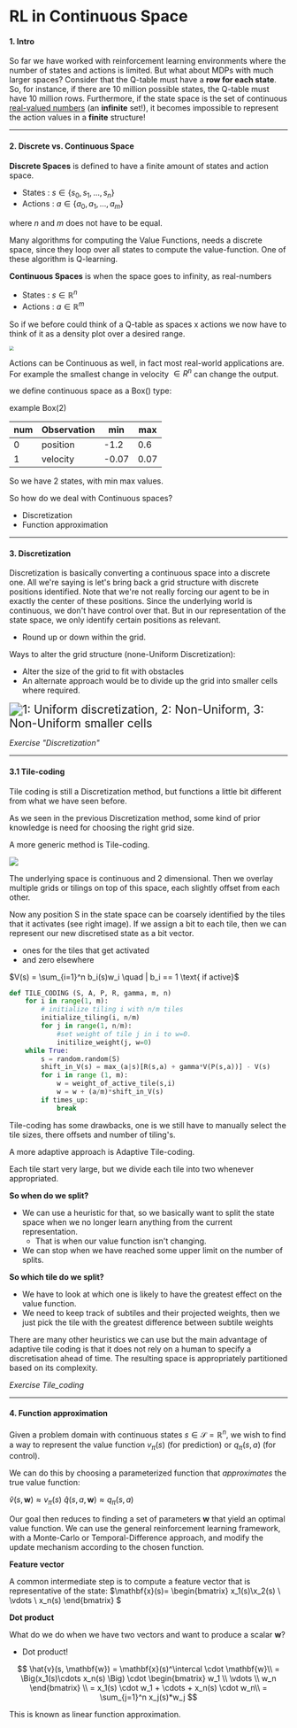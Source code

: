 # RL in Continuous Space

#### 1. Intro

So far we have worked with reinforcement learning environments where the number of states and actions is limited. But what about MDPs with much larger spaces?  Consider that the Q-table must have a **row for each state**. So, for instance, if there are 10 million possible states, the Q-table
must have 10 million rows.  Furthermore, if the state space is the set of continuous [real-valued numbers](https://en.wikipedia.org/wiki/Real_number) (an **infinite** set!), it becomes impossible to represent the action values in a **finite** structure! 

____

#### 2. Discrete vs. Continuous Space

**Discrete Spaces** is defined to have a finite amount of states and action space.

* States : $s\in \{s_0,s_1,\dots,s_n\}$
* Actions : $a\in \{a_0,a_1,\dots,a_m\}$

where $n$ and $m$ does not have to be equal.

Many algorithms for computing the Value Functions, needs a discrete space, since they loop over all states to compute the value-function. One of these algorithm is Q-learning.

**Continuous Spaces** is when the space goes to infinity, as real-numbers

- States : $s\in \mathbb{R}^n$
- Actions : $a\in \mathbb{R}^m$

So if we before could think of a Q-table as spaces x actions we now have to think of it as a density plot over a desired range.

<img src="D:\dev\learning\DRL-project\DRL-course\notes\images\Continuous_space.jpg" style="zoom: 50%;" />

Actions can be Continuous as well, in fact most real-world applications are.
For example the smallest change in velocity $\in R^n$ can change the output.

we define continuous space as a Box() type:

example Box(2)

| num  | Observation | min   | max  |
| ---- | ----------- | ----- | ---- |
| 0    | position    | -1.2  | 0.6  |
| 1    | velocity    | -0.07 | 0.07 |

So we have 2 states, with min max values.



So how do we deal with Continuous spaces?

* Discretization
* Function approximation

____

#### 3. Discretization

Discretization is basically converting a continuous space into a discrete one. All we're saying is let's bring back a grid structure with discrete positions identified. Note that we're not really forcing our agent to be in exactly the center of these positions. Since the underlying world is continuous, we don't have control over that. But in our representation of the state space, we only identify certain positions as relevant.

* Round up or down within the grid.

Ways to alter the grid structure (none-Uniform Discretization):

* Alter the size of the grid to fit with obstacles
*  An alternate approach would be to divide up the grid into smaller cells where required.

<img src="D:\dev\learning\DRL-project\DRL-course\notes\images\discretization.jpg" alt="1: Uniform discretization, 2: Non-Uniform, 3: Non-Uniform smaller cells" style="zoom:150%;" />

*Exercise "Discretization"*

____

#### 3.1 Tile-coding

Tile coding is still a Discretization method, but functions a little bit different from what we have seen before. 

As we seen in the previous Discretization method, some kind of prior knowledge is need for choosing the right grid size. 

A more generic method is Tile-coding.

![](D:\dev\learning\DRL-project\DRL-course\notes\images\tile_coding.png)

The underlying space is continuous and 2 dimensional. Then we overlay multiple grids or tilings on top of this space, each slightly offset from each other. 

Now any position S in the state space can be coarsely identified by the tiles that it activates (see right image). If we assign a bit to each tile, then we can represent our new discretised state as a bit vector.

* ones for the tiles that get activated
* and zero elsewhere

$V(s) = \sum_{i=1}^n b_i(s)w_i \quad | b_i == 1 \text{  if active}$

~~~~python
def TILE_CODING (S, A, P, R, gamma, m, n)
	for i in range(1, m):
		# initialize tiling i with n/m tiles
		initialize_tiling(i, n/m)
		for j in range(1, n/m):
			#set weight of tile j in i to w=0.
			initilize_weight(j, w=0)
	while True:
        s = random.random(S)
        shift_in_V(s) = max_(a|s)[R(s,a) + gamma*V(P(s,a))] - V(s)
        for i in range (1, m):
            w = weight_of_active_tile(s,i)
            w = w + (a/m)*shift_in_V(s)
        if times_up:
			break
~~~~



Tile-coding has some drawbacks, one is we still have to manually select the tile sizes, there offsets and number of tiling's.

A more adaptive approach is Adaptive Tile-coding.

Each tile start very large, but we divide each tile into two whenever appropriated. 

**So when do we split?**

* We can use a heuristic for that, so we basically want to split the state space when we no longer learn anything from the current representation.
  * That is when our value function isn't changing.
* We can stop when we have reached some upper limit on the number of splits.

**So which tile do we split?**

* We have to look at which one is likely to have the greatest effect on the value function.
* We need to keep track of subtiles and their projected weights, then we just pick the tile with the greatest difference between subtile weights



There are many other heuristics we can use but the main advantage of adaptive tile coding is that it does not rely on a human to specify a discretisation ahead of time.
The resulting space is appropriately partitioned based on its complexity.

*Exercise Tile_coding*

____

#### 4. Function approximation

Given a problem domain with continuous states $s \in \mathcal{S} = {\mathbb{R}^{n}}$, we wish to find a way to represent the value function $v_{\pi}(s)$ (for prediction) or $q_{\pi}(s, a)$ (for control).

We can do this by choosing a parameterized function that *approximates* the true value function:

$\hat{v}(s, \mathbf{w}) \approx v_{\pi}(s)$
 $\hat{q}(s, a, \mathbf{w}) \approx q_{\pi}(s, a)$

Our goal then reduces to finding a set of parameters $\mathbf{w}$  that yield an optimal value function. We can use the general  reinforcement learning framework, with a Monte-Carlo or  Temporal-Difference approach, and modify the update mechanism according  to the chosen function.

**Feature vector**

A common intermediate step is to compute a feature vector that is representative of the state: $\mathbf{x}(s)= \begin{bmatrix} x_1(s)\\x_2(s) \\ \vdots \\ x_n(s) \end{bmatrix} $

**Dot product**

What do we do when we have two vectors and want to produce a scalar $\mathbf{w}$?

- Dot product!

$$
\hat{v}(s, \mathbf{w}) = \mathbf{x}(s)^\intercal \cdot \mathbf{w}\\
= \Big(x_1(s)\cdots x_n(s) \Big) \cdot \begin{bmatrix} w_1 \\ \vdots \\ w_n \end{bmatrix} \\
= x_1(s) \cdot w_1 + \cdots + x_n(s) \cdot w_n\\
= \sum_{j=1}^n x_j(s)*w_j
$$

This is known as linear function approximation.